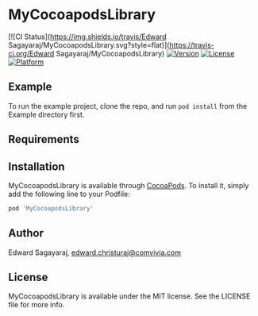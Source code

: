 # MyCocoapodsLibrary

[![CI Status](https://img.shields.io/travis/Edward Sagayaraj/MyCocoapodsLibrary.svg?style=flat)](https://travis-ci.org/Edward Sagayaraj/MyCocoapodsLibrary)
[![Version](https://img.shields.io/cocoapods/v/MyCocoapodsLibrary.svg?style=flat)](https://cocoapods.org/pods/MyCocoapodsLibrary)
[![License](https://img.shields.io/cocoapods/l/MyCocoapodsLibrary.svg?style=flat)](https://cocoapods.org/pods/MyCocoapodsLibrary)
[![Platform](https://img.shields.io/cocoapods/p/MyCocoapodsLibrary.svg?style=flat)](https://cocoapods.org/pods/MyCocoapodsLibrary)

## Example

To run the example project, clone the repo, and run `pod install` from the Example directory first.

## Requirements

## Installation

MyCocoapodsLibrary is available through [CocoaPods](https://cocoapods.org). To install
it, simply add the following line to your Podfile:

```ruby
pod 'MyCocoapodsLibrary'
```

## Author

Edward Sagayaraj, edward.christuraj@comvivia.com

## License

MyCocoapodsLibrary is available under the MIT license. See the LICENSE file for more info.
